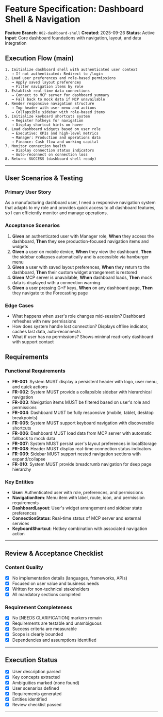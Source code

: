 # Feature Specification: Dashboard Shell & Navigation

**Feature Branch**: `002-dashboard-shell`
**Created**: 2025-09-26
**Status**: Active
**Input**: Core dashboard foundations with navigation, layout, and data integration

## Execution Flow (main)
```
1. Initialize dashboard shell with authenticated user context
   → If not authenticated: Redirect to /login
2. Load user preferences and role-based permissions
   → Apply saved layout preferences
   → Filter navigation items by role
3. Establish real-time data connections
   → Connect to MCP server for dashboard summary
   → Fall back to mock data if MCP unavailable
4. Render responsive navigation structure
   → Top header with user menu and actions
   → Collapsible sidebar with role-based items
5. Initialize keyboard shortcuts system
   → Register hotkeys for navigation
   → Display shortcut hints on hover
6. Load dashboard widgets based on user role
   → Executive: KPIs and high-level metrics
   → Manager: Production and operations data
   → Finance: Cash flow and working capital
7. Monitor connection health
   → Display connection status indicators
   → Auto-reconnect on connection loss
8. Return: SUCCESS (dashboard shell ready)
```

---

## User Scenarios & Testing

### Primary User Story
As a manufacturing dashboard user, I need a responsive navigation system that adapts to my role and provides quick access to all dashboard features, so I can efficiently monitor and manage operations.

### Acceptance Scenarios
1. **Given** an authenticated user with Manager role, **When** they access the dashboard, **Then** they see production-focused navigation items and widgets
2. **Given** a user on mobile device, **When** they view the dashboard, **Then** the sidebar collapses automatically and is accessible via hamburger menu
3. **Given** a user with saved layout preferences, **When** they return to the dashboard, **Then** their custom widget arrangement is restored
4. **Given** MCP server is unavailable, **When** dashboard loads, **Then** mock data is displayed with a connection warning
5. **Given** a user pressing G+F keys, **When** on any dashboard page, **Then** they navigate to the Forecasting page

### Edge Cases
- What happens when user's role changes mid-session? Dashboard refreshes with new permissions
- How does system handle lost connection? Displays offline indicator, caches last data, auto-reconnects
- What if user has no permissions? Shows minimal read-only dashboard with support contact

## Requirements

### Functional Requirements
- **FR-001**: System MUST display a persistent header with logo, user menu, and quick actions
- **FR-002**: System MUST provide a collapsible sidebar with hierarchical navigation
- **FR-003**: Navigation items MUST be filtered based on user's role and permissions
- **FR-004**: Dashboard MUST be fully responsive (mobile, tablet, desktop breakpoints)
- **FR-005**: System MUST support keyboard navigation with discoverable shortcuts
- **FR-006**: Dashboard MUST load data from MCP server with automatic fallback to mock data
- **FR-007**: System MUST persist user's layout preferences in localStorage
- **FR-008**: Header MUST display real-time connection status indicators
- **FR-009**: Sidebar MUST support nested navigation sections with expand/collapse
- **FR-010**: System MUST provide breadcrumb navigation for deep page hierarchy

### Key Entities
- **User**: Authenticated user with role, preferences, and permissions
- **NavigationItem**: Menu item with label, route, icon, and permission requirements
- **DashboardLayout**: User's widget arrangement and sidebar state preferences
- **ConnectionStatus**: Real-time status of MCP server and external services
- **KeyboardShortcut**: Hotkey combination with associated navigation action

---

## Review & Acceptance Checklist

### Content Quality
- [x] No implementation details (languages, frameworks, APIs)
- [x] Focused on user value and business needs
- [x] Written for non-technical stakeholders
- [x] All mandatory sections completed

### Requirement Completeness
- [x] No [NEEDS CLARIFICATION] markers remain
- [x] Requirements are testable and unambiguous
- [x] Success criteria are measurable
- [x] Scope is clearly bounded
- [x] Dependencies and assumptions identified

---

## Execution Status

- [x] User description parsed
- [x] Key concepts extracted
- [x] Ambiguities marked (none found)
- [x] User scenarios defined
- [x] Requirements generated
- [x] Entities identified
- [x] Review checklist passed

---